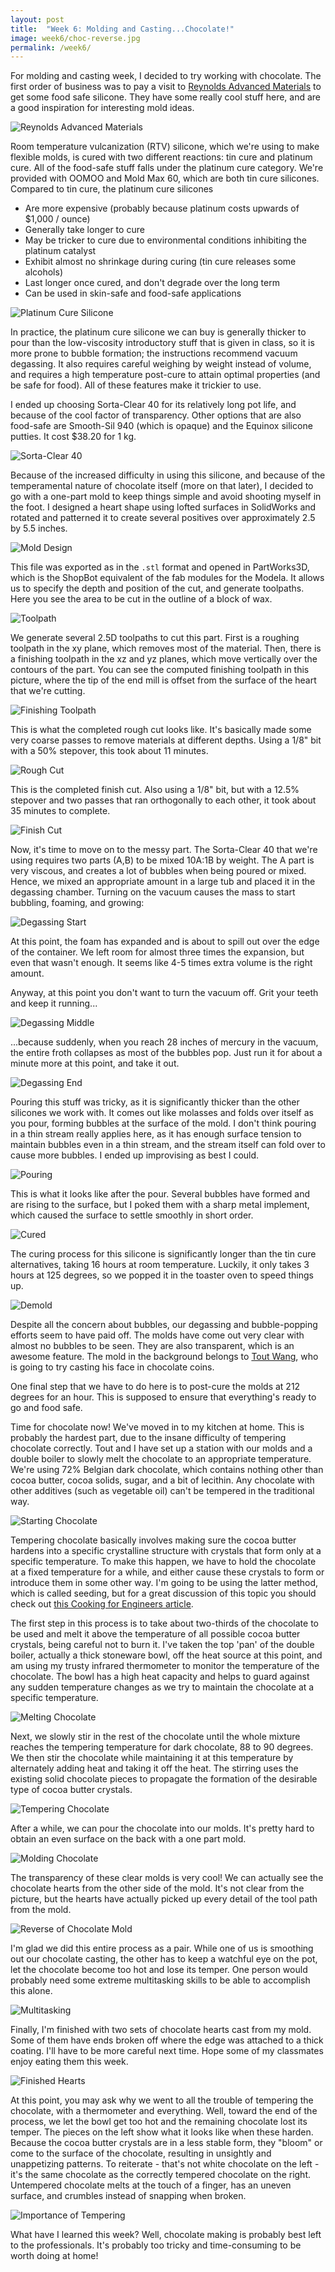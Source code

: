 ```yaml
---
layout: post
title:  "Week 6: Molding and Casting...Chocolate!"
image: week6/choc-reverse.jpg
permalink: /week6/
---
```


For molding and casting week, I decided to try working with
chocolate. The first order of business was to pay a visit to [Reynolds
Advanced Materials](http://www.reynoldsam.com/) to get some food safe
silicone. They have some really cool stuff here, and are a good
inspiration for interesting mold ideas.

![Reynolds Advanced Materials](reynolds.jpg)

Room temperature vulcanization (RTV) silicone, which we're using to
make flexible molds, is cured with two different reactions: tin cure
and platinum cure. All of the food-safe stuff falls under the platinum
cure category. We're provided with OOMOO and Mold Max 60, which are
both tin cure silicones. Compared to tin cure, the platinum cure
silicones

- Are more expensive (probably because platinum costs upwards of $1,000 / ounce)
- Generally take longer to cure
- May be tricker to cure due to environmental conditions inhibiting the platinum catalyst
- Exhibit almost no shrinkage during curing (tin cure releases some alcohols)
- Last longer once cured, and don't degrade over the long term
- Can be used in skin-safe and food-safe applications

![Platinum Cure Silicone](plat-silicone.jpg)

In practice, the platinum cure silicone we can buy is generally
thicker to pour than the low-viscosity introductory stuff that is
given in class, so it is more prone to bubble formation; the
instructions recommend vacuum degassing. It also requires careful
weighing by weight instead of volume, and requires a high temperature
post-cure to attain optimal properties (and be safe for food). All of
these features make it trickier to use.

I ended up choosing Sorta-Clear 40 for its relatively long pot life,
and because of the cool factor of transparency. Other options that are
also food-safe are Smooth-Sil 940 (which is opaque) and the Equinox
silicone putties. It cost $38.20 for 1 kg.

![Sorta-Clear 40](sorta-clear.jpg)

Because of the increased difficulty in using this silicone, and
because of the temperamental nature of chocolate itself (more on that
later), I decided to go with a one-part mold to keep things simple and
avoid shooting myself in the foot. I designed a heart shape using
lofted surfaces in SolidWorks and rotated and patterned it to create
several positives over approximately 2.5 by 5.5 inches.

![Mold Design](design.png)

This file was exported as in the `.stl` format and opened in
PartWorks3D, which is the ShopBot equivalent of the fab modules for
the Modela. It allows us to specify the depth and position of the cut,
and generate toolpaths. Here you see the area to be cut in the outline
of a block of wax.

![Toolpath](cutout.png)

We generate several 2.5D toolpaths to cut this part. First is a
roughing toolpath in the xy plane, which removes most of the
material. Then, there is a finishing toolpath in the xz and yz planes,
which move vertically over the contours of the part. You can see the
computed finishing toolpath in this picture, where the tip of the end
mill is offset from the surface of the heart that we're cutting.

![Finishing Toolpath](finish-toolpath.png)

This is what the completed rough cut looks like. It's basically made
some very coarse passes to remove materials at different depths. Using
a 1/8" bit with a 50% stepover, this took about 11 minutes.

![Rough Cut](rough-cut.jpg)

This is the completed finish cut. Also using a 1/8" bit, but with a
12.5% stepover and two passes that ran orthogonally to each other, it
took about 35 minutes to complete.

![Finish Cut](finish-cut.jpg)

Now, it's time to move on to the messy part. The Sorta-Clear 40 that
we're using requires two parts (A,B) to be mixed 10A:1B by weight. The
A part is very viscous, and creates a lot of bubbles when being poured
or mixed. Hence, we mixed an appropriate amount in a large tub and
placed it in the degassing chamber. Turning on the vacuum causes the
mass to start bubbling, foaming, and growing:

![Degassing Start](degas-start.jpg)

At this point, the foam has expanded and is about to spill out over
the edge of the container. We left room for almost three times the
expansion, but even that wasn't enough. It seems like 4-5 times extra
volume is the right amount.

Anyway, at this point you don't want to turn the vacuum off. Grit your
teeth and keep it running...

![Degassing Middle](degas-middle.jpg)

...because suddenly, when you reach 28 inches of mercury in the
vacuum, the entire froth collapses as most of the bubbles pop. Just
run it for about a minute more at this point, and take it out. 

![Degassing End](degas-end.jpg)

Pouring this stuff was tricky, as it is significantly thicker than the
other silicones we work with. It comes out like molasses and folds
over itself as you pour, forming bubbles at the surface of the mold. I
don't think pouring in a thin stream really applies here, as it has
enough surface tension to maintain bubbles even in a thin stream, and
the stream itself can fold over to cause more bubbles. I ended up
improvising as best I could.

![Pouring](pouring.jpg)

This is what it looks like after the pour. Several bubbles have formed
and are rising to the surface, but I poked them with a sharp metal
implement, which caused the surface to settle smoothly in short order.

![Cured](cured.jpg)

The curing process for this silicone is significantly longer than the
tin cure alternatives, taking 16 hours at room temperature. Luckily,
it only takes 3 hours at 125 degrees, so we popped it in the toaster
oven to speed things up.

![Demold](demold.jpg)

Despite all the concern about bubbles, our degassing and
bubble-popping efforts seem to have paid off. The molds have come out
very clear with almost no bubbles to be seen. They are also
transparent, which is an awesome feature. The mold in the background
belongs to [Tout
Wang](http://fab.cba.mit.edu/classes/863.14/people/tout_wang), who is
going to try casting his face in chocolate coins.

One final step that we have to do here is to post-cure the molds at
212 degrees for an hour. This is supposed to ensure that everything's
ready to go and food safe.

Time for chocolate now! We've moved in to my kitchen at home. This is
probably the hardest part, due to the insane difficulty of tempering
chocolate correctly. Tout and I have set up a station with our molds
and a double boiler to slowly melt the chocolate to an appropriate
temperature. We're using 72% Belgian dark chocolate, which contains
nothing other than cocoa butter, cocoa solids, sugar, and a bit of
lecithin. Any chocolate with other additives (such as vegetable oil)
can't be tempered in the traditional way.

![Starting Chocolate](choc-start.jpg)

Tempering chocolate basically involves making sure the cocoa butter
hardens into a specific crystalline structure with crystals that form
only at a specific temperature. To make this happen, we have to hold
the chocolate at a fixed temperature for a while, and either cause
these crystals to form or introduce them in some other way. I'm going
to be using the latter method, which is called seeding, but for a
great discussion of this topic you should check out [this Cooking for
Engineers
article](http://www.cookingforengineers.com/article/155/Tempering-Chocolate).

The first step in this process is to take about two-thirds of the
chocolate to be used and melt it above the temperature of all possible
cocoa butter crystals, being careful not to burn it. I've taken the
top 'pan' of the double boiler, actually a thick stoneware bowl, off
the heat source at this point, and am using my trusty infrared
thermometer to monitor the temperature of the chocolate. The bowl has
a high heat capacity and helps to guard against any sudden temperature
changes as we try to maintain the chocolate at a specific temperature.

![Melting Chocolate](melting.jpg)

Next, we slowly stir in the rest of the chocolate until the whole
mixture reaches the tempering temperature for dark chocolate, 88 to 90
degrees. We then stir the chocolate while maintaining it at this
temperature by alternately adding heat and taking it off the heat. The
stirring uses the existing solid chocolate pieces to propagate the
formation of the desirable type of cocoa butter crystals.

![Tempering Chocolate](tempering.jpg)

After a while, we can pour the chocolate into our molds. It's pretty
hard to obtain an even surface on the back with a one part mold.

![Molding Chocolate](choc-mold.jpg)

The transparency of these clear molds is very cool! We can actually
see the chocolate hearts from the other side of the mold. It's not
clear from the picture, but the hearts have actually picked up every
detail of the tool path from the mold.

![Reverse of Chocolate Mold](choc-reverse.jpg)

I'm glad we did this entire process as a pair. While one of us is
smoothing out our chocolate casting, the other has to keep a watchful
eye on the pot, let the chocolate become too hot and lose its
temper. One person would probably need some extreme multitasking
skills to be able to accomplish this alone.

![Multitasking](multitask.jpg)

Finally, I'm finished with two sets of chocolate hearts cast from my
mold. Some of them have ends broken off where the edge was attached to
a thick coating. I'll have to be more careful next time. Hope some of
my classmates enjoy eating them this week.

![Finished Hearts](hearts.jpg)

At this point, you may ask why we went to all the trouble of tempering
the chocolate, with a thermometer and everything. Well, toward the end
of the process, we let the bowl get too hot and the remaining
chocolate lost its temper. The pieces on the left show what it looks
like when these harden. Because the cocoa butter crystals are in a
less stable form, they "bloom" or come to the surface of the
chocolate, resulting in unsightly and unappetizing patterns. To
reiterate - that's not white chocolate on the left - it's the same
chocolate as the correctly tempered chocolate on the right. Untempered
chocolate melts at the touch of a finger, has an uneven surface, and
crumbles instead of snapping when broken.

![Importance of Tempering](tempered.jpg)

What have I learned this week? Well, chocolate making is probably best
left to the professionals. It's probably too tricky and time-consuming
to be worth doing at home!
